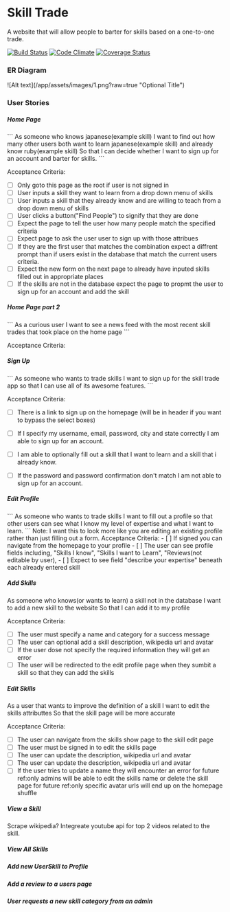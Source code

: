 <h1>Skill Trade</h1>

<p>
A website that will allow people to barter for skills based on a one-to-one trade.
</p>

[![Build Status](https://travis-ci.org/getschomp/skill-swap.svg?branch=master)](https://travis-ci.org/getschomp/skill-swap) [![Code Climate](https://codeclimate.com/github/getschomp/skill-swap.png)](https://codeclimate.com/github/getschomp/Skill-Swap) [![Coverage Status](https://coveralls.io/repos/getschomp/skill-swap/badge.png)](https://coveralls.io/r/getschomp/skill-swap)

<h3>ER Diagram</h3>
![Alt text](/app/assets/images/1.png?raw=true "Optional Title")

<h3>User Stories</h3>

<h5>Home Page</h5>
```
As someone who knows japanese(example skill)
I want to find out how many other users both want to learn japanese(example skill)
and already know ruby(example skill)
So that I can decide whether I want to sign up for an account and barter for skills.
```

Acceptance Criteria:
- [ ] Only goto this page as the root if user is not signed in
- [ ] User inputs a skill they want to learn from a drop down menu of skills
- [ ] User inputs a skill that they already know and are willing to teach from a drop down menu of skills
- [ ] User clicks a button("Find People") to signify that they are done
- [ ] Expect the page to tell the user how many people match the specified criteria
- [ ] Expect page to ask the user user to sign up with those attribues
- [ ] If they are the first user that matches the combination expect a diffrent prompt
than if users exist in the database that match the current users criteria.
- [ ] Expect the new form on the next page to already have inputed skills filled out in appropriate places
- [ ] If the skills are not in the database expect the page to propmt the user to sign up for an account
and add the skill

<h5>Home Page part 2</h5>
```
As a curious user
I want to see a news feed with the most recent skill trades that took place on the home page
```

Acceptance Criteria:


<h5>Sign Up</h5>
```
As someone who wants to trade skills
I want to sign up for the skill trade app
so that I can use all of its awesome features.
```

Acceptance Criteria:
- [ ] There is a link to sign up on the homepage (will be in header if you want to bypass the select boxes)
- [ ] If I specify my username, email, password, city and state correctly I am able to sign up for an account.
- [ ] I am able to optionally fill out a skill that I want to learn and a skill that i already know.
- [ ] If the password and password confirmation don't match I am not able to sign up for an account.



<h5>Edit Profile</h5>
```
As someone who wants to trade skills
I want to fill out a profile
so that other users can see what I know my level of expertise and what I want to learn.
```
Note: I want this to look more like you are editing an existing profile rather than just filling out a form.
Acceptance Criteria:
- [ ] If signed you can navigate from the homepage to your profile
- [ ] The user can see profile fields including, "Skills I know",  "Skills I want to Learn", "Reviews(not editable by user),
- [ ] Expect to see field "describe your expertise" beneath each already entered skill

<h5>Add Skills</h5>
As someone who knows(or wants to learn) a skill not in the database
I want to add a new skill to the website
So that I can add it to my profile

Acceptance Criteria:
- [ ] The user must specify a name and category for a success message
- [ ] The user can optional add a skill description, wikipedia url and avatar
- [ ] If the user dose not specify the required information they will get an error
- [ ] The user will be redirected to the edit profile page when they
sumbit a skill so that they can add the skills

<h5>Edit Skills</h5>
As a user that wants to improve the definition of a skill
I want to edit the skills attributtes
So that the skill page will be more accurate

Acceptance Criteria:
- [ ] The user can navigate from the skills show page to the skill edit page
- [ ] The user must be signed in to edit the skills page
- [ ] The user can update the description, wikipedia url and avatar
- [ ] The user can update the description, wikipedia url and avatar
- [ ] If the user tries to update a name they will encounter an error
for future ref:only admins will be able to edit the skills name or delete the skill page
for future ref:only specific avatar urls will end up on the homepage shuffle

<h5>View a Skill</h5>
Scrape wikipedia?
Integreate youtube api for top 2 videos related to the skill.

<h5>View All Skills</h5>

<h5>Add new UserSkill to Profile</h5>


<h5>Add a review to a users page</h5>

<h5>User requests a new skill category from an admin</h5>
